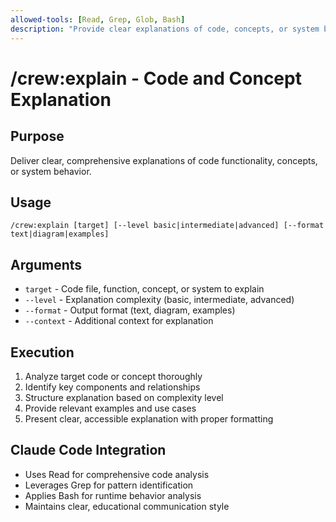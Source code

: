 ```yaml
---
allowed-tools: [Read, Grep, Glob, Bash]
description: "Provide clear explanations of code, concepts, or system behavior"
---
```


# /crew:explain - Code and Concept Explanation

## Purpose
Deliver clear, comprehensive explanations of code functionality, concepts, or system behavior.

## Usage
```
/crew:explain [target] [--level basic|intermediate|advanced] [--format text|diagram|examples]
```

## Arguments
- `target` - Code file, function, concept, or system to explain
- `--level` - Explanation complexity (basic, intermediate, advanced)
- `--format` - Output format (text, diagram, examples)
- `--context` - Additional context for explanation

## Execution
1. Analyze target code or concept thoroughly
2. Identify key components and relationships
3. Structure explanation based on complexity level
4. Provide relevant examples and use cases
5. Present clear, accessible explanation with proper formatting

## Claude Code Integration
- Uses Read for comprehensive code analysis
- Leverages Grep for pattern identification
- Applies Bash for runtime behavior analysis
- Maintains clear, educational communication style
